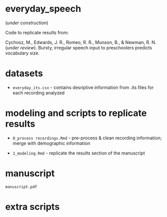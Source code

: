 # everyday_speech

(*under construction*)

Code to replicate results from:

Cychosz, M., Edwards, J. R., Romeo, R. R., Munson, B., &  Newman, R. N. (*under review*). Bursty, irregular speech input to preschoolers predicts vocabulary size. 


# datasets

* `everyday_its.csv` - contains desriptive information from .its files for each recording analyzed

# modeling and scripts to replicate results

* `0_process recordings.Rmd` - pre-process & clean recording information; merge with demographic information

* `1_modeling.Rmd` - replicate the results section of the manuscript

# manuscript

`manuscript.pdf`

# extra scripts

